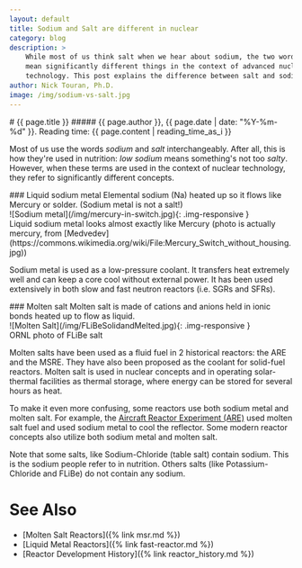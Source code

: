 ```yaml
---
layout: default
title: Sodium and Salt are different in nuclear
category: blog
description: > 
    While most of us think salt when we hear about sodium, the two words
    mean significantly different things in the context of advanced nuclear
    technology. This post explains the difference between salt and sodium.
author: Nick Touran, Ph.D.
image: /img/sodium-vs-salt.jpg
---
```

<div class="row">
<div class="col-md-8" markdown="1">
# {{ page.title }}
##### {{ page.author }}, {{ page.date | date: "%Y-%m-%d" }}. Reading time: {{ page.content | reading_time_as_i }}

Most of us use the words *sodium* and *salt* interchangeably. After all, this is how they're
used in nutrition: *low sodium* means something's not too *salty*. However, when these
terms are used in the context of nuclear technology, they refer to significantly different
concepts.

</div>
</div>
<div class="row">
<div class="col-md-4" markdown="1">
### Liquid sodium metal
Elemental sodium (Na) heated up so it flows like Mercury or
solder. (Sodium metal is not a salt!)
<div class="thumbnail" markdown="1">
![Sodium metal](/img/mercury-in-switch.jpg){: .img-responsive }
<div class="caption centered" markdown="1">
Liquid sodium metal looks almost exactly like Mercury
(photo is actually mercury, from
[Medvedev](https://commons.wikimedia.org/wiki/File:Mercury_Switch_without_housing.jpg))
</div>
</div>

Sodium metal is used as a low-pressure coolant. It transfers heat extremely well and can
keep a core cool without external power. It has been used extensively in both slow and
fast neutron reactors (i.e. SGRs and SFRs).

</div>

<div class="col-md-4" markdown="1">
### Molten salt
Molten salt is made of cations and anions held in ionic bonds heated up to
flow as liquid.
<div class="thumbnail" markdown="1">
![Molten Salt](/img/FLiBeSolidandMelted.jpg){: .img-responsive }
<div class="caption centered" markdown="1">
ORNL photo of FLiBe salt
</div>
</div>

Molten salts have been used as a fluid fuel in 2 historical reactors: the ARE and the
MSRE. They have also been proposed as the coolant for solid-fuel reactors. Molten salt is
used in nuclear concepts and in operating solar-thermal facilities as thermal storage,
where energy can be stored for several hours as heat.
</div>
</div>

<div class="row">
<div class="col-md-8" markdown="1">

To make it even more confusing, some reactors use both sodium metal and molten salt. For
example, the [Aircraft Reactor Experiment
(ARE)](https://en.wikipedia.org/wiki/Aircraft_Reactor_Experiment) used molten salt fuel
and used sodium metal to cool the reflector. Some modern reactor concepts also
utilize both sodium metal and molten salt.

Note that some salts, like Sodium-Chloride (table salt) contain sodium. This is the sodium
people refer to in nutrition. Others salts (like Potassium-Chloride and FLiBe) do not
contain any sodium.


# See Also
* [Molten Salt Reactors]({% link msr.md %})
* [Liquid Metal Reactors]({% link fast-reactor.md %})
* [Reactor Development History]({% link reactor_history.md %})

</div>
</div>

